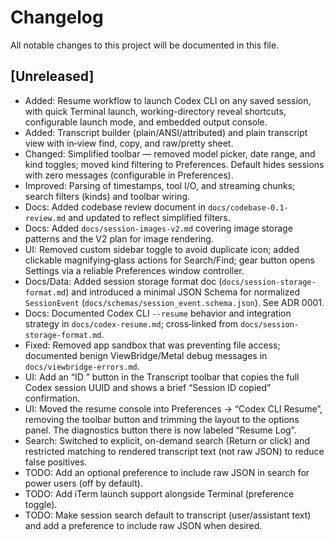 # Changelog

All notable changes to this project will be documented in this file.

## [Unreleased]
- Added: Resume workflow to launch Codex CLI on any saved session, with quick Terminal launch, working-directory reveal shortcuts, configurable launch mode, and embedded output console.
- Added: Transcript builder (plain/ANSI/attributed) and plain transcript view with in‑view find, copy, and raw/pretty sheet.
 - Changed: Simplified toolbar — removed model picker, date range, and kind toggles; moved kind filtering to Preferences. Default hides sessions with zero messages (configurable in Preferences).
- Improved: Parsing of timestamps, tool I/O, and streaming chunks; search filters (kinds) and toolbar wiring.
- Docs: Added codebase review document in `docs/codebase-0.1-review.md` and updated to reflect simplified filters.
 - Docs: Added `docs/session-images-v2.md` covering image storage patterns and the V2 plan for image rendering.
 - UI: Removed custom sidebar toggle to avoid duplicate icon; added clickable magnifying‑glass actions for Search/Find; gear button opens Settings via a reliable Preferences window controller.
 - Docs/Data: Added session storage format doc (`docs/session-storage-format.md`) and introduced a minimal JSON Schema for normalized `SessionEvent` (`docs/schemas/session_event.schema.json`). See ADR 0001.
 - Docs: Documented Codex CLI `--resume` behavior and integration strategy in `docs/codex-resume.md`; cross‑linked from `docs/session-storage-format.md`.
 - Fixed: Removed app sandbox that was preventing file access; documented benign ViewBridge/Metal debug messages in `docs/viewbridge-errors.md`.
- UI: Add an “ID <first6>” button in the Transcript toolbar that copies the full Codex session UUID and shows a brief “Session ID copied” confirmation.
 - UI: Moved the resume console into Preferences → “Codex CLI Resume”, removing the toolbar button and trimming the layout to the options panel. The diagnostics button there is now labeled “Resume Log”.
 - Search: Switched to explicit, on-demand search (Return or click) and restricted matching to rendered transcript text (not raw JSON) to reduce false positives.
 - TODO: Add an optional preference to include raw JSON in search for power users (off by default).
 - TODO: Add iTerm launch support alongside Terminal (preference toggle).
 - TODO: Make session search default to transcript (user/assistant text) and add a preference to include raw JSON when desired.
